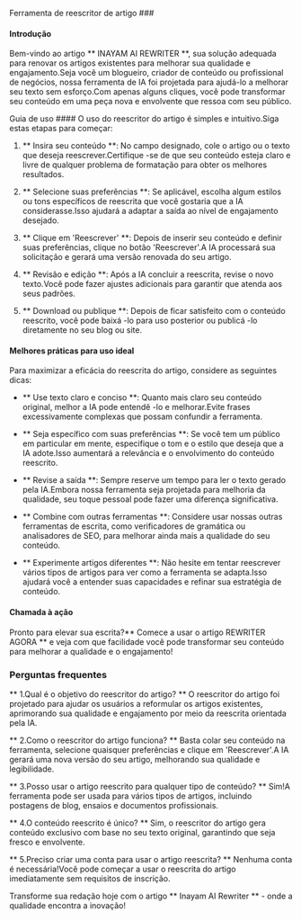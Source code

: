 Ferramenta de reescritor de artigo ###

#### Introdução
Bem-vindo ao artigo ** INAYAM AI REWRITER **, sua solução adequada para renovar os artigos existentes para melhorar sua qualidade e engajamento.Seja você um blogueiro, criador de conteúdo ou profissional de negócios, nossa ferramenta de IA foi projetada para ajudá-lo a melhorar seu texto sem esforço.Com apenas alguns cliques, você pode transformar seu conteúdo em uma peça nova e envolvente que ressoa com seu público.

Guia de uso ####
O uso do reescritor do artigo é simples e intuitivo.Siga estas etapas para começar:

1. ** Insira seu conteúdo **: No campo designado, cole o artigo ou o texto que deseja reescrever.Certifique -se de que seu conteúdo esteja claro e livre de qualquer problema de formatação para obter os melhores resultados.

2. ** Selecione suas preferências **: Se aplicável, escolha algum estilos ou tons específicos de reescrita que você gostaria que a IA considerasse.Isso ajudará a adaptar a saída ao nível de engajamento desejado.

3. ** Clique em 'Reescrever' **: Depois de inserir seu conteúdo e definir suas preferências, clique no botão 'Reescrever'.A IA processará sua solicitação e gerará uma versão renovada do seu artigo.

4. ** Revisão e edição **: Após a IA concluir a reescrita, revise o novo texto.Você pode fazer ajustes adicionais para garantir que atenda aos seus padrões.

5. ** Download ou publique **: Depois de ficar satisfeito com o conteúdo reescrito, você pode baixá -lo para uso posterior ou publicá -lo diretamente no seu blog ou site.

#### Melhores práticas para uso ideal
Para maximizar a eficácia do reescrita do artigo, considere as seguintes dicas:

- ** Use texto claro e conciso **: Quanto mais claro seu conteúdo original, melhor a IA pode entendê -lo e melhorar.Evite frases excessivamente complexas que possam confundir a ferramenta.

- ** Seja específico com suas preferências **: Se você tem um público em particular em mente, especifique o tom e o estilo que deseja que a IA adote.Isso aumentará a relevância e o envolvimento do conteúdo reescrito.

- ** Revise a saída **: Sempre reserve um tempo para ler o texto gerado pela IA.Embora nossa ferramenta seja projetada para melhoria da qualidade, seu toque pessoal pode fazer uma diferença significativa.

- ** Combine com outras ferramentas **: Considere usar nossas outras ferramentas de escrita, como verificadores de gramática ou analisadores de SEO, para melhorar ainda mais a qualidade do seu conteúdo.

- ** Experimente artigos diferentes **: Não hesite em tentar reescrever vários tipos de artigos para ver como a ferramenta se adapta.Isso ajudará você a entender suas capacidades e refinar sua estratégia de conteúdo.

#### Chamada à ação
Pronto para elevar sua escrita?** Comece a usar o artigo REWRITER AGORA ** e veja com que facilidade você pode transformar seu conteúdo para melhorar a qualidade e o engajamento!

### Perguntas frequentes

** 1.Qual é o objetivo do reescritor do artigo? **
O reescritor do artigo foi projetado para ajudar os usuários a reformular os artigos existentes, aprimorando sua qualidade e engajamento por meio da reescrita orientada pela IA.

** 2.Como o reescritor do artigo funciona? **
Basta colar seu conteúdo na ferramenta, selecione quaisquer preferências e clique em 'Reescrever'.A IA gerará uma nova versão do seu artigo, melhorando sua qualidade e legibilidade.

** 3.Posso usar o artigo reescrito para qualquer tipo de conteúdo? **
Sim!A ferramenta pode ser usada para vários tipos de artigos, incluindo postagens de blog, ensaios e documentos profissionais.

** 4.O conteúdo reescrito é único? **
Sim, o reescritor do artigo gera conteúdo exclusivo com base no seu texto original, garantindo que seja fresco e envolvente.

** 5.Preciso criar uma conta para usar o artigo reescrita? **
Nenhuma conta é necessária!Você pode começar a usar o reescrita do artigo imediatamente sem requisitos de inscrição.

Transforme sua redação hoje com o artigo ** Inayam AI Rewriter ** - onde a qualidade encontra a inovação!